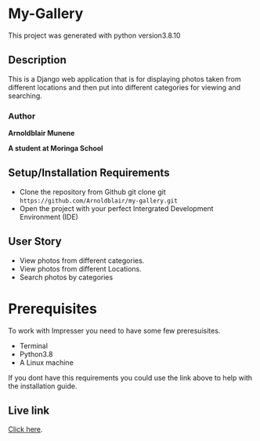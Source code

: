 
# My-Gallery
This project was generated with python version3.8.10

## Description
 
This is a Django web application that is for displaying photos taken from different locations and then put into different categories for viewing and searching.

### Author

**Arnoldblair Munene**

**A student at Moringa School**

## Setup/Installation Requirements

* Clone the repository from Github
git clone git ```https://github.com/Arnoldblair/my-gallery.git```
* Open the project with your perfect Intergrated Development Environment (IDE)

## User Story

- View photos from different categories.
- View photos from different Locations.
- Search photos by categories

# Prerequisites

To work with Impresser you need to have some few preresuisites.
- Terminal
- Python3.8
- A Linux machine

If you dont have this requirements you could use the link above to help with the installation guide.

## Live link

 [Click here](https://ebay-gallery.herokuapp.com/).

